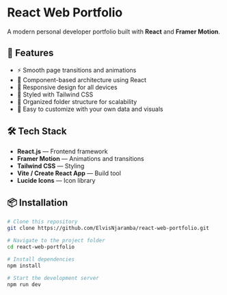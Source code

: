 # React Web Portfolio

A modern personal developer portfolio built with **React** and **Framer Motion**.

## 🚀 Features

- ⚡ Smooth page transitions and animations  
- 🧠 Component-based architecture using React  
- 🌙 Responsive design for all devices  
- 🎨 Styled with Tailwind CSS  
- 📂 Organized folder structure for scalability  
- 🔗 Easy to customize with your own data and visuals

## 🛠️ Tech Stack

- **React.js** — Frontend framework  
- **Framer Motion** — Animations and transitions  
- **Tailwind CSS** — Styling  
- **Vite / Create React App** — Build tool  
- **Lucide Icons** — Icon library  

## 📦 Installation

```bash
# Clone this repository
git clone https://github.com/ElvisNjaramba/react-web-portfolio.git

# Navigate to the project folder
cd react-web-portfolio

# Install dependencies
npm install

# Start the development server
npm run dev
